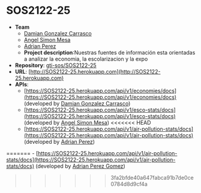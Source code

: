 # SOS2122-25

- **Team**
  - [Damian Gonzalez Carrasco](https://github.com/damiangc99)
  - [Angel Simon Mesa](https://github.com/AngelSM11)
  - [Adrian Perez](https://github.com/adrmg)
  - **Project description**:Nuestras fuentes de información esta orientadas a analizar la economia, la escolarizacion y la expo 
- **Repository**: [gti-sos/SOS2122-25](https://github.com/gti-sos/SOS2122-25.git)
- **URL**: [http://SOS2122-25.herokuapp.com](http://SOS2122-25.herokuapp.com)
-  **APIs**:
    -  [https://SOS2122-25.herokuapp.com/api/v1/economies/docs](https://SOS2122-25.herokuapp.com/api/v1/economies/docs) (developed by [Damian Gonzalez Carrasco](https://github.com/damiangc99))
    - [https://SOS2122-25.herokuapp.com/api/v1/esco-stats/docs](https://SOS2122-25.herokuapp.com/api/v1/esco-stats/docs) (developed by [Angel Simon Mesa](https://github.com/AngelSM11))
<<<<<<< HEAD
    - [https://SOS2122-25.herokuapp.com/api/v1/air-pollution-stats/docs](https://SOS2122-25.herokuapp.com/api/v1/air-pollution-stats/docs) (developed by [Adrian Perez](https://github.com/adrianperez01_))
    
=======
    - [https://SOS2122-25.herokuapp.com/api/v1/air-pollution-stats/docs](https://SOS2122-25.herokuapp.com/api/v1/air-pollution-stats/docs) (developed by [Adrian Perez Gomez](https://github.com/adrmg))
    
>>>>>>> 3fa2bfde40a647fabca91b7de0ce0784d8d9cf4a
